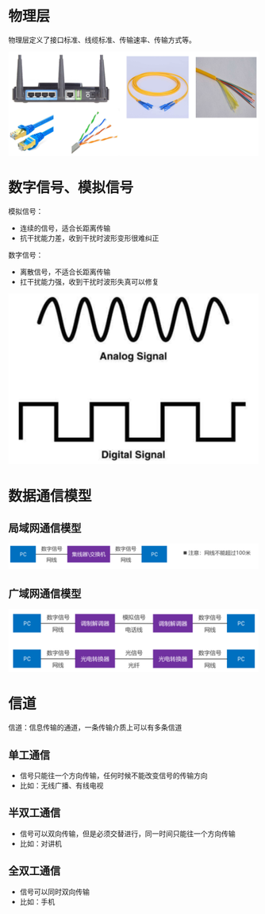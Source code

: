 # 物理层

物理层定义了接口标准、线缆标准、传输速率、传输方式等。

![](./img/physical.png)

# 数字信号、模拟信号

模拟信号：

- 连续的信号，适合长距离传输
- 抗干扰能力差，收到干扰时波形变形很难纠正

数字信号：

- 离散信号，不适合长距离传输
- 扛干扰能力强，收到干扰时波形失真可以修复

![](./img/signals.png)

# 数据通信模型

## 局域网通信模型

![](./img/lan_communication.png)

## 广域网通信模型

![](./img/wan_communication.png)

# 信道

信道：信息传输的通道，一条传输介质上可以有多条信道

## 单工通信

- 信号只能往一个方向传输，任何时候不能改变信号的传输方向
- 比如：无线广播、有线电视

## 半双工通信

- 信号可以双向传输，但是必须交替进行，同一时间只能往一个方向传输
- 比如：对讲机

## 全双工通信

- 信号可以同时双向传输
- 比如：手机















